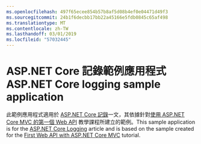 ```yaml
---
ms.openlocfilehash: 497f65ecee854b57b8af5d08b4ef0e04471d49f3
ms.sourcegitcommit: 24b1f6decbb17bb22a45166e5fdb0845c65af498
ms.translationtype: MT
ms.contentlocale: zh-TW
ms.lasthandoff: 03/01/2019
ms.locfileid: "57032445"
---
```

# <a name="aspnet-core-logging-sample-application"></a><span data-ttu-id="15a25-101">ASP.NET Core 記錄範例應用程式</span><span class="sxs-lookup"><span data-stu-id="15a25-101">ASP.NET Core logging sample application</span></span>

<span data-ttu-id="15a25-102">此範例應用程式適用於 [ASP.NET Core 記錄](https://docs.microsoft.com/aspnet/core/fundamentals/logging/index)一文，其依據針對[使用 ASP.NET Core MVC 的第一個 Web API](https://docs.microsoft.com/aspnet/core/tutorials/first-web-api) 教學課程所建立的範例。</span><span class="sxs-lookup"><span data-stu-id="15a25-102">This sample application is for the [ASP.NET Core Logging](https://docs.microsoft.com/aspnet/core/fundamentals/logging/index) article and is based on the sample created for the [First Web API with ASP.NET Core MVC](https://docs.microsoft.com/aspnet/core/tutorials/first-web-api) tutorial.</span></span>
